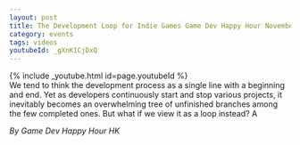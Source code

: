 ```yaml
---
layout: post
title: The Development Loop for Indie Games Game Dev Happy Hour November 2023 Monthly
category: events
tags: videos
youtubeId: _gXnK1CjDxQ
---
```


{% include _youtube.html id=page.youtubeId %}
<br />
We tend to think the development process as a single line with a beginning and end. Yet as developers continuously start and stop various projects, it inevitably becomes an overwhelming tree of unfinished branches among the few completed ones. But what if we view it as a loop instead? A

_By Game Dev Happy Hour HK_